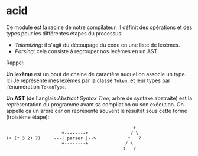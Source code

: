 acid
====

Ce module est la racine de notre compilateur. Il définit des opérations et des
types pour les différentes étapes du processus:

- *Tokenizing*: il s'agit du découpage du code en une liste de lexèmes.
- *Parsing*: cela consiste à regrouper nos lexèmes en un AST.

Rappel:

**Un lexème** est un bout de chaine de caractère auquel on associe un type. Ici
Je représente mes lexèmes par la classe `Token`, et leur types par l'énumération
`TokenType`.

**Un AST** (de l'anglais *Abstract Syntax Tree*, arbre de syntaxe abstraite)
est la représentation du programme avant sa compilation ou son exécution.
On appelle ça un arbre car on représente souvent le résultat sous cette forme
(troisième étape):

```
                                                +
                     +--------+                / \
(+ (* 3 2) 7)     ---| parser |-->            *   7
                     +--------+              / \
                                            3   2
```
